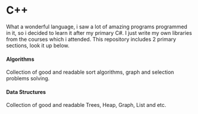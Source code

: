 # C++
What a wonderful language, i saw a lot of amazing programs programmed in it, so i decided to learn it after my primary C#. 
I just write my own libraries from the courses which i attended. This repository includes 2 primary sections, look it up below.
#### Algorithms
Collection of good and readable sort algorithms, graph and selection problems solving.
#### Data Structures
Collection of good and readable Trees, Heap, Graph, List and etc.
